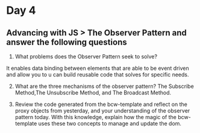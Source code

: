# Day 4

## Advancing with JS > The Observer Pattern and answer the following questions

1. What problems does the Observer Pattern seek to solve?

It enables data binding between elements that are able to be event driven and allow you to u can build reusable code that solves for specific needs.

2. What are the three mechanisms of the observer pattern?
The Subscribe Method,The Unsubscribe Method, and The Broadcast Method.


3. Review the code generated from the bcw-template and reflect on the proxy objects from yesterday, and your understanding of the observer pattern today. With this knowledge, explain how the magic of the bcw-template uses these two concepts to manage and update the dom.